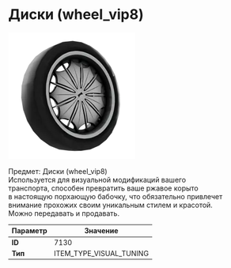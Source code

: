 # Диски (wheel_vip8)

![Item Image](../img/7130.webp?raw=true)

Предмет: Диски (wheel_vip8)<br>Используется для визуальной модификаций вашего<br>транспорта, способен превратить ваше ржавое корыто<br>в настоящую порхающую бабочку, что обязательно привлечет<br>внимание прохожих своим уникальным стилем и красотой.<br>Можно передавать и продавать.


| Параметр | Значение |
|----------|----------|
| **ID** | 7130 |
| **Тип** | ITEM_TYPE_VISUAL_TUNING |


